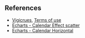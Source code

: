 
## References

* [Vigicrues](https://www.vigicrues.gouv.fr), [Terms of use](https://www.data.gouv.fr/fr/datasets/hauteurs-deau-et-debits-des-cours-deau-observes-en-temps-reel-aux-stations-du-reseau-vigicrues/)
* [Echarts - Calendar Effect scatter](https://ecomfe.github.io/echarts-examples/public/editor.html?c=calendar-effectscatter)
* [Echarts - Calendar Horizontal](https://ecomfe.github.io/echarts-examples/public/editor.html?c=calendar-horizontal)

